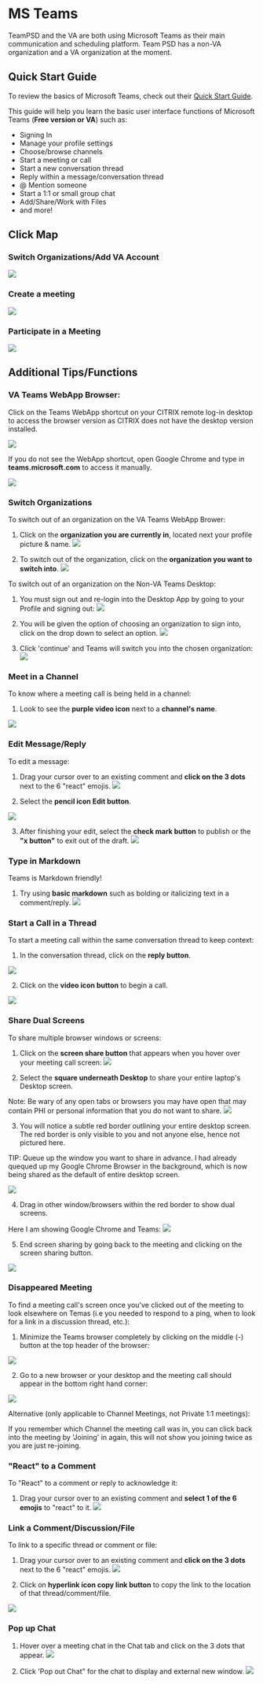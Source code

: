 # MS Teams
TeamPSD and the VA are both using Microsoft Teams as their main communication and scheduling platform.
Team PSD has a non-VA organization and a VA organization at the moment.

## Quick Start Guide
To review the basics of Microsoft Teams, check out their [Quick Start Guide](https://www.chorus.co/media/2989/quickstart-guide-to-teams-chorus.pdf).

This guide will help you learn the basic user interface functions of Microsoft Teams (**Free version or VA**) such as: 

- Signing In
- Manage your profile settings
- Choose/browse channels
- Start a meeting or call
- Start a new conversation thread
- Reply within a message/conversation thread
- @ Mention someone
- Start a 1:1 or small group chat
- Add/Share/Work with Files
- and more!

## Click Map

### Switch Organizations/Add VA Account
![](https://user-images.githubusercontent.com/59668647/92035623-d320c580-ed23-11ea-9284-f45210820aa8.png)

### Create a meeting
![](https://user-images.githubusercontent.com/59668647/92035629-d5831f80-ed23-11ea-94c1-f9afd68b721a.png)

### Participate in a Meeting
![](https://user-images.githubusercontent.com/59668647/92035627-d451f280-ed23-11ea-9e8e-19aef113e55f.png)

## Additional Tips/Functions

### VA Teams WebApp Browser:

Click on the Teams WebApp shortcut on your CITRIX remote log-in desktop to access the browser version as CITRIX does not have the desktop version installed.

![](https://user-images.githubusercontent.com/59668647/92024796-7fa67b80-ed13-11ea-9a4f-28c79e05e539.png)

If you do not see the WebApp shortcut, open Google Chrome and type in **teams.microsoft.com** to access it manually.

![](https://user-images.githubusercontent.com/59668647/92025008-c7c59e00-ed13-11ea-8441-64ac492c17f1.png)


### Switch Organizations
To switch out of an organization on the VA Teams WebApp Brower:

1. Click on the **organization you are currently in**, located next your profile picture & name.
![](https://user-images.githubusercontent.com/59668647/88048075-81bbce80-cb07-11ea-80af-a9f94bd6a63a.png)


2. To switch out of the organization, click on the **organization you want to switch into**.
![](https://user-images.githubusercontent.com/59668647/88027821-ab1b3100-caec-11ea-95f0-7105e57fd497.png)

To switch out of an organization on the Non-VA Teams Desktop:

1. You must sign out and re-login into the Desktop App by going to your Profile and signing out:
![](https://user-images.githubusercontent.com/59668647/89906340-1c0bb100-dba0-11ea-9ded-705163c7524d.png)

2. You will be given the option of choosing an organization to sign into, click on the drop down to select an option.
![](https://user-images.githubusercontent.com/59668647/89906494-52493080-dba0-11ea-98eb-2337a0aded84.png)

3. Click 'continue' and Teams will switch you into the chosen organization:
![](https://user-images.githubusercontent.com/59668647/89906664-845a9280-dba0-11ea-9dbb-06c0de261fd4.png)


### Meet in a Channel
To know where a meeting call is being held in a channel:

1. Look to see the **purple video icon** next to a **channel's name**.

![](https://user-images.githubusercontent.com/59668647/88048114-94ce9e80-cb07-11ea-92f6-df64f512c1b1.png)


### Edit Message/Reply
To edit a message:

1. Drag your cursor over to an existing comment and **click on the 3 dots** next to the 6 "react" emojis.
![](https://user-images.githubusercontent.com/59668647/88048159-ad3eb900-cb07-11ea-9909-bdee742f6e72.png)


2. Select the **pencil icon Edit button**.

![](https://user-images.githubusercontent.com/59668647/88048218-ccd5e180-cb07-11ea-984e-d4e46fa329b9.png)

3. After finishing your edit, select the **check mark button** to publish or the **"x button"** to exit out of the draft.
![](https://user-images.githubusercontent.com/59668647/88048270-e0814800-cb07-11ea-9c0e-51baf0b3c383.png)


### Type in Markdown
Teams is Markdown friendly!

1. Try using **basic markdown** such as bolding or italicizing text in a comment/reply.
![](https://user-images.githubusercontent.com/59668647/88048320-fa228f80-cb07-11ea-940e-e11212b8b93e.png)


### Start a Call in a Thread
To start a meeting call within the same conversation thread to keep context:

1. In the conversation thread, click on the **reply button**.

![](https://user-images.githubusercontent.com/59668647/88048378-10305000-cb08-11ea-921d-b31fb86e5b7b.png)


2. Click on the **video icon button** to begin a call.

![](https://user-images.githubusercontent.com/59668647/88048451-33f39600-cb08-11ea-8082-dddbf10ac0c4.png)


### Share Dual Screens
To share multiple browser windows or screens:

1. Click on the **screen share button** that appears when you hover over your meeting call screen:
![](https://user-images.githubusercontent.com/59668647/89902987-f8df0280-db9b-11ea-80de-d959acf7ec54.png)

2. Select the **square underneath Desktop** to share your entire laptop's Desktop screen. 

Note: Be wary of any open tabs or browsers you may have open that may contain PHI or personal information that you do not want to share.
![](https://user-images.githubusercontent.com/59668647/89903248-4b202380-db9c-11ea-8072-e0a5c698fc90.png)

3. You will notice a subtle red border outlining your entire desktop screen. 
The red border is only visible to you and not anyone else, hence not pictured here.

TIP: Queue up the window you want to share in advance.
I had already quequed up my Google Chrome Browser in the background, which is now being shared as the default of entire desktop screen.

![](https://user-images.githubusercontent.com/59668647/89903438-7c98ef00-db9c-11ea-97f0-1958311c870f.png)

4. Drag in other window/browsers within the red border to show dual screens.

Here I am showing Google Chrome and Teams:
![](https://user-images.githubusercontent.com/59668647/89903549-a225f880-db9c-11ea-9ceb-cd620b54a5f5.png)

5. End screen sharing by going back to the meeting and clicking on the screen sharing button.

![](https://user-images.githubusercontent.com/59668647/89903641-bff35d80-db9c-11ea-97b0-8f64fe0f96a0.png)


### Disappeared Meeting

To find a meeting call's screen once you've clicked out of the meeting to look elsewhere on Temas (i.e you needed to respond to a ping, when to look for a link in a discussion thread, etc.):

1. Minimize the Teams browser completely by clicking on the middle (-) button at the top header of the browser:

![](https://user-images.githubusercontent.com/59668647/89908115-5d04c500-dba2-11ea-9760-4f4ccb648232.png)

2. Go to a new browser or your desktop and the meeting call should appear in the bottom right hand corner:

![](https://user-images.githubusercontent.com/59668647/89908479-c5ec3d00-dba2-11ea-80d7-fcf6537c7691.png)

Alternative (only applicable to Channel Meetings, not Private 1:1 meetings):

If you remember which Channel the meeting call was in, you can click back into the meeting by 'Joining' in again, this will not show you joining twice as you are just re-joining. 


### "React" to a Comment
To "React" to a comment or reply to acknowledge it:

1. Drag your cursor over to an existing comment and **select 1 of the 6 emojis** to "react" to it.
![](https://user-images.githubusercontent.com/59668647/88048496-4a015680-cb08-11ea-9105-2cda75a780b6.png)


### Link a Comment/Discussion/File
To link to a specific thread or comment or file:

1. Drag your cursor over to an existing comment and **click on the 3 dots** next to the 6 "react" emojis.
![](https://user-images.githubusercontent.com/59668647/88048159-ad3eb900-cb07-11ea-9909-bdee742f6e72.png)


2. Click on **hyperlink icon copy link button** to copy the link to the location of that thread/comment/file.

![](https://user-images.githubusercontent.com/59668647/88048555-61d8da80-cb08-11ea-86be-d4cc0ca2d411.png)


### Pop up Chat

1. Hover over a meeting chat in the Chat tab and click on the 3 dots that appear.
![](https://user-images.githubusercontent.com/59668647/89903979-36905b00-db9d-11ea-95cf-67bd8c0ffe26.png)

2. Click 'Pop out Chat" for the chat to display and external new window.
![](https://user-images.githubusercontent.com/59668647/89904058-545dc000-db9d-11ea-8990-8b032b3151aa.png)
